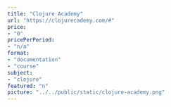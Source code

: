 ```yaml
---
title: "Clojure Academy"
url: "https://clojurecademy.com/#"
price: 
- "0"
pricePerPeriod: 
- "n/a"
format: 
- "documentation"
- "course"
subject: 
- "clojure"
featured: "n"
picture: "../../public/static/clojure-academy.png"
---
```


